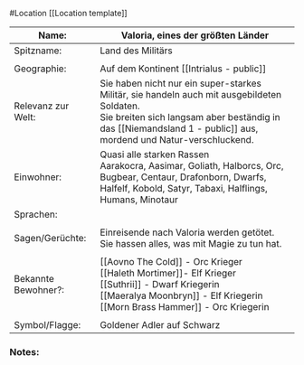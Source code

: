 #Location [[Location template]]

| Name:               | Valoria, eines der größten Länder                                                                                                                                                                               |
| ------------------- | --------------------------------------------------------------------------------------------------------------------------------------------------------------------------------------------------------------- |
| Spitzname:          | Land des Militärs                                                                                                                                                                                               |
|                     |                                                                                                                                                                                                                 |
| Geographie:         | Auf dem Kontinent [[Intrialus - public]]                                                                                                                                                                        |
| Relevanz zur Welt:  | Sie haben nicht nur ein super-starkes Militär, sie handeln auch mit ausgebildeten Soldaten.<br>Sie breiten sich langsam aber beständig in das [[Niemandsland 1 - public]] aus, mordend und Natur-verschluckend. |
| Einwohner:          | Quasi alle starken Rassen<br>Aarakocra, Aasimar, Goliath, Halborcs, Orc, Bugbear, Centaur, Drafonborn, Dwarfs, Halfelf, Kobold, Satyr, Tabaxi, Halflings, Humans, Minotaur                                      |
| Sprachen:           |                                                                                                                                                                                                                 |
|                     |                                                                                                                                                                                                                 |
| Sagen/Gerüchte:     | Einreisende nach Valoria werden getötet.<br>Sie hassen alles, was mit Magie zu tun hat.                                                                                                                         |
|                     |                                                                                                                                                                                                                 |
| Bekannte Bewohner?: | [[Aovno The Cold]] - Orc Krieger<br>[[Haleth Mortimer]]- Elf Krieger<br>[[Suthrii]] - Dwarf Kriegerin<br>[[Maeralya Moonbryn]] - Elf Kriegerin<br>[[Morn Brass Hammer]] - Orc Kriegerin                         |
|                     |                                                                                                                                                                                                                 |
| Symbol/Flagge:      | Goldener Adler auf Schwarz                                                                                                                                                                                      |
### Notes:


